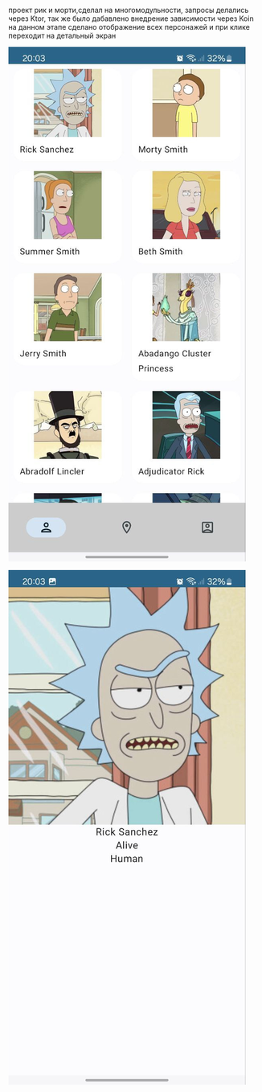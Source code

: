 проект рик и морти,сделал на многомодульности, 
запросы делались через Ktor, так же было дабавлено внедрение зависимости через Koin на данном этапе сделано отображение всех персонажей и при клике переходит на детальный экран 

![Image alt](https://github.com/nasizae/Rick_and_Morty/blob/master/photo_5429376486994994976_y.jpg)

![Image alt](https://github.com/nasizae/Rick_and_Morty/blob/master/photo_5429376486994994975_y.jpg)
